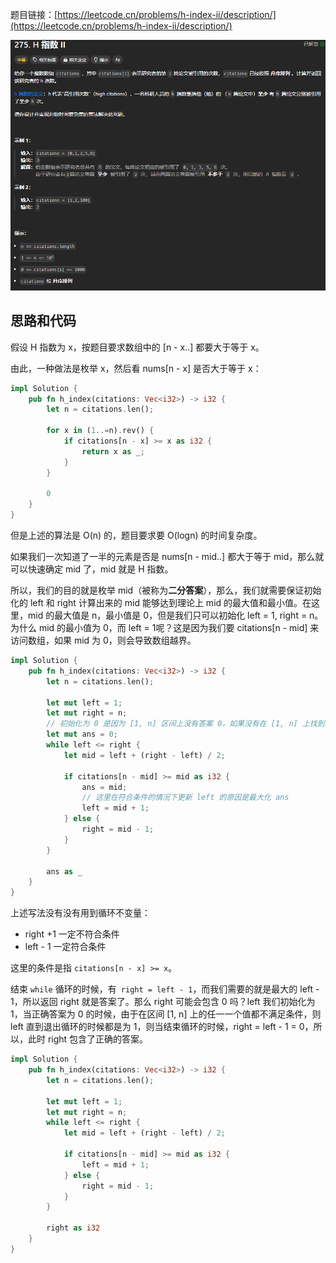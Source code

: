 题目链接：[https://leetcode.cn/problems/h-index-ii/description/](https://leetcode.cn/problems/h-index-ii/description/)

![](../../../../../images/2024/1732510946225-7e48b07e-8ff9-447f-8683-84952796f4d7.png)

## 思路和代码
假设 H 指数为 x，按题目要求数组中的 [n - x..] 都要大于等于 x。

由此，一种做法是枚举 x，然后看 nums[n - x] 是否大于等于 x：

```rust
impl Solution {
    pub fn h_index(citations: Vec<i32>) -> i32 {
        let n = citations.len();

        for x in (1..=n).rev() {
            if citations[n - x] >= x as i32 {
                return x as _;
            }
        } 

        0
    }
}
```

但是上述的算法是 O(n) 的，题目要求要 O(logn) 的时间复杂度。

如果我们一次知道了一半的元素是否是 nums[n - mid..] 都大于等于 mid，那么就可以快速确定 mid 了，mid 就是 H 指数。

所以，我们的目的就是枚举 mid（被称为**二分答案**），那么，我们就需要保证初始化的 left 和 right 计算出来的 mid 能够达到理论上 mid 的最大值和最小值。在这里，mid 的最大值是 n，最小值是  0，但是我们只可以初始化 left = 1, right = n。为什么 mid 的最小值为 0，而 left = 1呢？这是因为我们要 citations[n - mid] 来访问数组，如果 mid 为 0，则会导致数组越界。

```rust
impl Solution {
    pub fn h_index(citations: Vec<i32>) -> i32 {
        let n = citations.len();

        let mut left = 1;
        let mut right = n;
        // 初始化为 0 是因为 [1, n] 区间上没有答案 0，如果没有在 [1, n] 上找到答案，就返回 0
        let mut ans = 0;
        while left <= right {
            let mid = left + (right - left) / 2;

            if citations[n - mid] >= mid as i32 {
                ans = mid;
                // 这里在符合条件的情况下更新 left 的原因是最大化 ans
                left = mid + 1;
            } else {
                right = mid - 1;
            }
        }

        ans as _
    }
}
```

上述写法没有没有用到循环不变量：

+ right +1 一定不符合条件
+ left - 1 一定符合条件

这里的条件是指 `citations[n - x] >= x`。

结束 `while` 循环的时候，有` right = left - 1`，而我们需要的就是最大的 left - 1，所以返回 right 就是答案了。那么 right 可能会包含 0 吗？left 我们初始化为 1，当正确答案为 0 的时候，由于在区间 [1, n] 上的任一一个值都不满足条件，则 left 直到退出循环的时候都是为 1，则当结束循环的时候，right = left - 1 = 0，所以，此时 right 包含了正确的答案。

```rust
impl Solution {
    pub fn h_index(citations: Vec<i32>) -> i32 {
        let n = citations.len();

        let mut left = 1;
        let mut right = n;
        while left <= right {
            let mid = left + (right - left) / 2;

            if citations[n - mid] >= mid as i32 {
                left = mid + 1;
            } else {
                right = mid - 1;
            }
        }

        right as i32
    }
}
```

